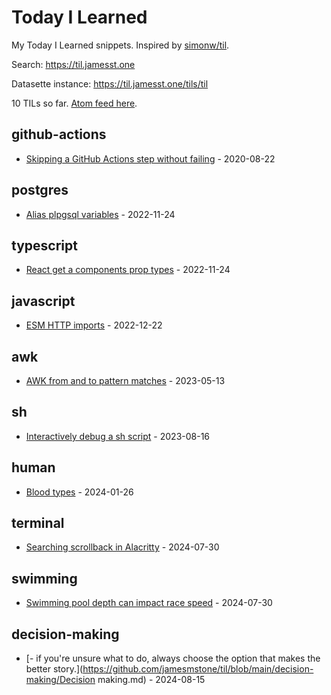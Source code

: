 # Today I Learned

My Today I Learned snippets. Inspired by [simonw/til](https://github.com/simonw/til).

Search: https://til.jamesst.one

Datasette instance:  https://til.jamesst.one/tils/til

<!-- count starts -->10<!-- count ends --> TILs so far. <a href="https://til.jamesst.one/til/feed.atom">Atom feed here</a>.

<!-- index starts -->
## github-actions

* [Skipping a GitHub Actions step without failing](https://github.com/jamesmstone/til/blob/main/github-actions/continue-on-error.md) - 2020-08-22

## postgres

* [Alias plpgsql variables](https://github.com/jamesmstone/til/blob/main/postgres/alias-plpgsql-variables.md) - 2022-11-24

## typescript

* [React get a components prop types](https://github.com/jamesmstone/til/blob/main/typescript/react-component-prop.md) - 2022-11-24

## javascript

* [ESM HTTP imports](https://github.com/jamesmstone/til/blob/main/javascript/esm-http-imports.md) - 2022-12-22

## awk

* [AWK from and to pattern matches](https://github.com/jamesmstone/til/blob/main/awk/from-to-pattern-match.md) - 2023-05-13

## sh

* [Interactively debug a sh script](https://github.com/jamesmstone/til/blob/main/sh/debugging-sh-scripts.md) - 2023-08-16

## human

* [Blood types](https://github.com/jamesmstone/til/blob/main/human/blood-types.md) - 2024-01-26

## terminal

* [Searching scrollback in Alacritty](https://github.com/jamesmstone/til/blob/main/terminal/search-alacritty.md) - 2024-07-30

## swimming

* [Swimming pool depth can impact race speed](https://github.com/jamesmstone/til/blob/main/swimming/swimming-speed-and-pool.md) - 2024-07-30

## decision-making

* [-  if you're unsure what to do, always choose the option that makes the better story.](https://github.com/jamesmstone/til/blob/main/decision-making/Decision making.md) - 2024-08-15
<!-- index ends -->
